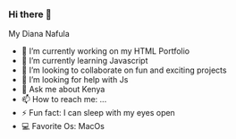### Hi there 👋
My Diana Nafula
- 🔭 I’m currently working on my HTML Portfolio
- 🌱 I’m currently learning Javascript
- 👯 I’m looking to collaborate on fun and exciting projects
- 🤔 I’m looking for help with Js
- 💬 Ask me about Kenya
- 📫 How to reach me: ...
- ⚡ Fun fact:  I can sleep with my eyes open
- 💻 Favorite Os: MacOs
